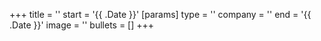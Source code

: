 +++
title = ''
start = '{{ .Date }}'
[params]
    type = ''
    company = ''
    end = '{{ .Date }}'
    image = ''
    bullets = []
+++
